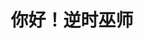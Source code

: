 ---
title: 你好！逆时巫师 #标题
layout: article  #布局方式参考https://tianqi.name/jekyll-TeXt-theme/samples.html
tags: #标签，供分类用，单个标签tags:我是标签 多个标签tags:["t1","tag2","我是标签三"]
key: #页面唯一标识字符
header:
  theme: dark
  background: 'linear-gradient(135deg, rgb(34, 139, 87), rgb(139, 34, 139))'
article_header:
  type: overlay
  theme: dark
  background_color: '#203028'
  background_image:
    gradient: 'linear-gradient(135deg, rgba(34, 139, 87 , .4), rgba(139, 34, 139, .4))'
    src: /docs/assets/images/nswsbig.jpg
---